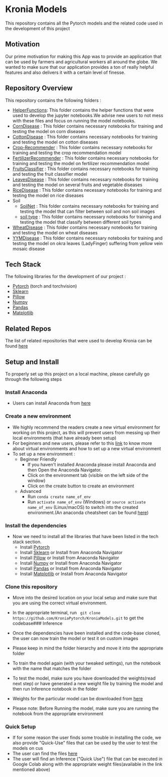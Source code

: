 # Kronia Models
This repository contains all the Pytorch models and the related code used in the development of this project

## Motivation
Our prime motivation for making this App was to provide an application that can be used by farmers and agricultural workers all around the globe. We wanted to make sure that our application provides a ton of really helpful features and also delivers it with a certain level of finesse.

## Repository Overview

This repository contains the following folders :

- [HelperFunctions](https://github.com/KroniaPytorch/KroniaModels/tree/main/HelperFunctions): This folder contains the helper functions that were used to develop the jupyter notebooks.We advise new users to not mess with these files and focus on running the model notebooks.  
- [CornDisease](https://github.com/KroniaPytorch/KroniaModels/tree/main/CornDisease) : This folder contains necessary notebooks for training and testing the model on corn diseases
- [CottonDisease](https://github.com/KroniaPytorch/KroniaModels/tree/main/CottonDisease) : This folder contains necessary notebooks for training and testing the model on cotton diseases
- [Crop-Recommender](https://github.com/KroniaPytorch/KroniaModels/tree/main/Crop-Recommender) : This folder contains necessary notebooks for training and testing the crop recommendation model
- [FertilizerRecommender](https://github.com/KroniaPytorch/KroniaModels/tree/main/FertilizerRecommender) : This folder contains necessary notebooks for training and testing the model on fertilizer recommendation model
- [FruitsClassifier](https://github.com/KroniaPytorch/KroniaModels/tree/main/FruitsClassifier) : This folder contains necessary notebooks for training and testing the fruit classifier model
- [LeavesDisease](https://github.com/KroniaPytorch/KroniaModels/tree/main/LeavesDisease) : This folder contains necessary notebooks for training and testing the model on several fruits and vegetable diseases
- [RiceDisease](https://github.com/KroniaPytorch/KroniaModels/tree/main/RiceDisease) : This folder contains necessary notebooks for training and testing the model on rice diseases
- Soil
    - [SoilNet](https://github.com/KroniaPytorch/KroniaModels/tree/main/Soil/SoilNet) : This folder contains necessary notebooks for training and testing the model that can filter between soil and non soil images
    - [soil type](https://github.com/KroniaPytorch/KroniaModels/tree/main/Soil/SoilType) : This folder contains necessary notebooks for training and testing the model that classify between different soil types
- [WheatDisease](https://github.com/KroniaPytorch/KroniaModels/tree/main/WheatDisease) : This folder contains necessary notebooks for training and testing the model on wheat diseases
- [YYMDisease](https://github.com/KroniaPytorch/KroniaModels/tree/main/YVMDisease) : This folder contains necessary notebooks for training and testing the model on okra leaves (LadyFinger) suffering from yellow vein mosaic disease

## Tech Stack

The following libraries for the development of our project :

- [Pytorch](https://pytorch.org/) (torch and torchvision)
- [Sklearn](https://scikit-learn.org/stable/) 
- [Pillow](https://pypi.org/project/Pillow/)
- [Numpy](https://numpy.org/)
- [Pandas](https://pandas.pydata.org/)
- [Matplotlib](https://matplotlib.org/)

## Related Repos
The list of related repositories that were used to develop Kronia can be found [here](https://github.com/KroniaPytorch)

## Setup and Install
To properly set up this project on a local machine, please carefully go through the following steps

### Install Anaconda

- Users can install Anaconda from [here](https://www.anaconda.com/products/individual)
### Create a new environment

- We highly recommend the readers create a new virtual environment for working on this project, as  this will prevent users from messing up their local environments (that have already been setup)
- For beginners and new users, please refer to this [link](https://www.datacamp.com/community/tutorials/virtual-environment-in-python) to know more about virtual environments and how to set up a new virtual environment
- To set up a new environment :
    - Beginner Friendly 
        - If you haven't installed Anaconda please install Anaconda and then Open the Anaconda Navigator.
        - Click on the environment tab (visible on the left side of the window)
        - Click on the create button to create an environment
    - Advanced
       -   Run ``` conda create name_of_env ```
       -   Run ``` activate name_of_env ``` (Windows) or ```source activate name_of_env``` (Linux/macOS) to switch into the created environment.(An anaconda cheatsheet can be found [here](https://www.google.com/url?sa=t&rct=j&q=&esrc=s&source=web&cd=&cad=rja&uact=8&ved=2ahUKEwj0oJzz0PzzAhUA7HMBHY8BBQ4QFnoECAwQAQ&url=https%3A%2F%2Fdocs.conda.io%2Fprojects%2Fconda%2Fen%2F4.6.0%2F_downloads%2F52a95608c49671267e40c689e0bc00ca%2Fconda-cheatsheet.pdf&usg=AOvVaw3uUYEqas7NMuAmCCWAx_yl))

### Install the dependencies

- Now we need to install all the libraries that have been listed in the tech stack section.
  - Install [Pytorch](https://pytorch.org/) 
  - Install [Sklearn](https://scikit-learn.org/stable/install.html)  or Install from Anaconda Navigator
  - Install [Pillow](https://anaconda.org/anaconda/pillow) or Install from Anaconda Navigator
  - Install [Numpy](https://anaconda.org/anaconda/numpy) or Install from Anaconda Navigator
  - Install [Pandas](https://pandas.pydata.org/docs/getting_started/install.html#installing-with-anaconda) or Install from Anaconda Navigator
  - Install [Matplotlib](https://anaconda.org/conda-forge/matplotlib) or Install from Anaconda Navigator
### Clone this repository

- Move into the desired location on your local setup and make sure that you are using the correct virtual environment.
- In the appropriate terminal, run ``` git clone https://github.com/KroniaPytorch/KroniaModels.git``` to get the codebase### Inference

- Once the dependencies have been installed and the code-base cloned, the user can now train the model or test it on custom images
- Please keep in mind the folder hierarchy and move it into the appropriate folder
- To train the model again (with your tweaked settings), run the notebook with the name that matches the folder
- To test the model, make sure you have downloaded the weights(read next step) or have generated a new weight file by training the model and then run Inference notebook in the folder
- Weights for the particular model can be downloaded from [here](https://drive.google.com/drive/folders/1UXVMipuO_Dvskdv2g_4cMqoLIKRzi1HZ?usp=sharing)
- Please note: Before Running the model, make sure you are running the notebook from the appropriate environment
### Quick Setup

- If for some reason the user finds some trouble in installing the code, we also provide "Quick-Use" files that can be used by the user to test the models on cus
- The user can find the files [here](https://drive.google.com/drive/folders/1UXVMipuO_Dvskdv2g_4cMqoLIKRzi1HZ?usp=sharing)
- The user will find an Inference ("Quick Use") file that can be executed in Google Colab along with the appropriate weight files(available in the link mentioned above)
